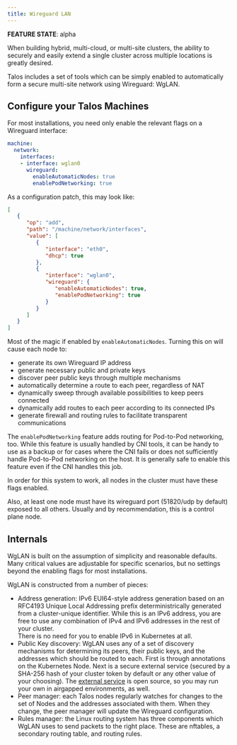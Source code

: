 ```yaml
---
title: Wireguard LAN
---
```


**FEATURE STATE**: alpha

When building hybrid, multi-cloud, or multi-site clusters, the ability to
securely and easily extend a single cluster across multiple locations is greatly
desired.

Talos includes a set of tools which can be simply enabled to automatically form
a secure multi-site network using Wireguard:  WgLAN.

## Configure your Talos Machines

For most installations, you need only enable the relevant flags on a Wireguard
interface:

```yaml
machine:
  network:
    interfaces:
    - interface: wglan0
      wireguard:
        enableAutomaticNodes: true
        enablePodNetworking: true
```

As a configuration patch, this may look like:

```json
[
   {
      "op": "add",
      "path": "/machine/network/interfaces",
      "value": [
         {
            "interface": "eth0",
            "dhcp": true
         },
         {
            "interface": "wglan0",
            "wireguard": {
               "enableAutomaticNodes": true,
               "enablePodNetworking": true
            }
         }
      ]
   }
]
```

Most of the magic if enabled by `enableAutomaticNodes`.
Turning this on will cause each node to:

- generate its own Wireguard IP address
- generate necessary public and private keys
- discover peer public keys through multiple mechanisms
- automatically determine a route to each peer, regardless of NAT
- dynamically sweep through available possibilities to keep peers connected
- dynamically add routes to each peer according to its connected IPs
- generate firewall and routing rules to facilitate transparent communications

The `enablePodNetworking` feature adds routing for Pod-to-Pod networking, too.
While this feature is usually handled by CNI tools, it can be handy to use as a
backup or for cases where the CNI fails or does not sufficiently handle
Pod-to-Pod networking on the host.
It is generally safe to enable this feature even if the CNI handles this job.

In order for this system to work, all nodes in the cluster must have these flags
enabled.

Also, at least one node must have its wireguard port (51820/udp by default) exposed
to all others.
Usually and by recommendation, this is a control plane node.

## Internals

WgLAN is built on the assumption of simplicity and reasonable defaults.
Many critical values are adjustable for specific scenarios, but no settings
beyond the enabling flags for most installations.

WgLAN is constructed from a number of pieces:

- Address generation:  IPv6 EUI64-style address generation based on an
     RFC4193 Unique Local Addressing prefix deterministrically generated from
     a cluster-unique identifier.
     While this is an IPv6 address, you are free to use any combination of IPv4
     and IPv6 addresses in the rest of your cluster.  
     There is no need for you to enable IPv6 in Kubernetes at all.
- Public Key discovery: WgLAN uses any of a set of discovery mechanisms for
     determining its peers, their public keys, and the addresses which should be
     routed to each.
     First is through annotations on the Kubernetes Node.
     Next is a secure external service (secured by a SHA-256 hash of your
     cluster token by default or any other value of your choosing).
     The [external service](https://github.com/talos-systems/wglan-controller)
     is open source, so you may run your own in airgapped environments, as well.
- Peer manager: each Talos nodes regularly watches for changes to the set of
     Nodes and the addresses associated with them.
     When they change, the peer manager will update the Wireguard configuration.
- Rules manager: the Linux routing system has three components which WgLAN uses to
     send packets to the right place.
     These are nftables, a secondary routing table, and routing rules.
